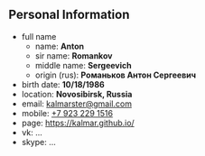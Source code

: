 ## Personal Information

+ full name
  + name: __Anton__
  + sir name: __Romankov__
  + middle name: __Sergeevich__
  + origin (rus): __Романьков Антон Сергеевич__
+ birth date: __10/18/1986__
+ location: __Novosibirsk, Russia__
+ email: kalmarster@gmail.com
+ mobile: [+7 923 229 1516](tel:+79232291516)
+ page: https://kalmar.github.io/
+ vk: ...
+ skype: ...